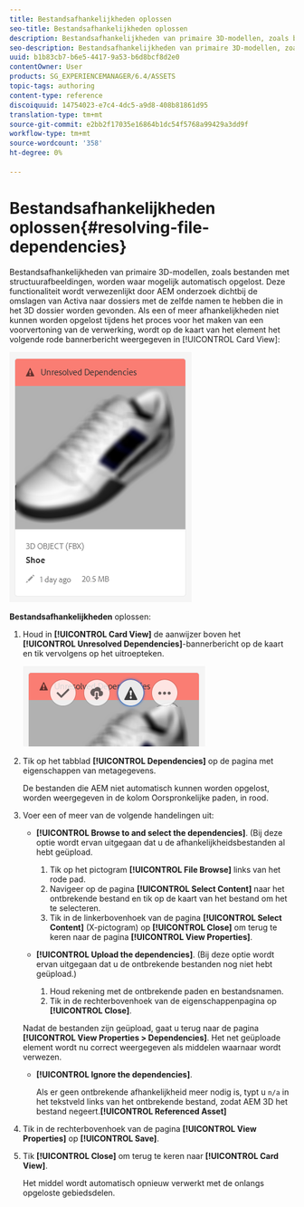 ```yaml
---
title: Bestandsafhankelijkheden oplossen
seo-title: Bestandsafhankelijkheden oplossen
description: Bestandsafhankelijkheden van primaire 3D-modellen, zoals bestanden met structuurafbeeldingen, worden waar mogelijk automatisch opgelost. Deze functionaliteit wordt verwezenlijkt door AEM onderzoek dichtbij de omslagen van Activa naar dossiers met de zelfde namen te hebben die in het 3D dossier worden gevonden.
seo-description: Bestandsafhankelijkheden van primaire 3D-modellen, zoals bestanden met structuurafbeeldingen, worden waar mogelijk automatisch opgelost. Deze functionaliteit wordt verwezenlijkt door AEM onderzoek dichtbij de omslagen van Activa naar dossiers met de zelfde namen te hebben die in het 3D dossier worden gevonden.
uuid: b1b83cb7-b6e5-4417-9a53-b6d8bcf8d2e0
contentOwner: User
products: SG_EXPERIENCEMANAGER/6.4/ASSETS
topic-tags: authoring
content-type: reference
discoiquuid: 14754023-e7c4-4dc5-a9d8-408b81861d95
translation-type: tm+mt
source-git-commit: e2bb2f17035e16864b1dc54f5768a99429a3dd9f
workflow-type: tm+mt
source-wordcount: '358'
ht-degree: 0%

---
```



# Bestandsafhankelijkheden oplossen{#resolving-file-dependencies}

Bestandsafhankelijkheden van primaire 3D-modellen, zoals bestanden met structuurafbeeldingen, worden waar mogelijk automatisch opgelost. Deze functionaliteit wordt verwezenlijkt door AEM onderzoek dichtbij de omslagen van Activa naar dossiers met de zelfde namen te hebben die in het 3D dossier worden gevonden. Als een of meer afhankelijkheden niet kunnen worden opgelost tijdens het proces voor het maken van een voorvertoning van de verwerking, wordt op de kaart van het element het volgende rode bannerbericht weergegeven in [!UICONTROL Card View]:

![chlimage_1-109](assets/chlimage_1-189.png)

**Bestandsafhankelijkheden** oplossen:

1. Houd in **[!UICONTROL Card View]** de aanwijzer boven het **[!UICONTROL Unresolved Dependencies]**-bannerbericht op de kaart en tik vervolgens op het uitroepteken.

   ![chlimage_1-190](assets/chlimage_1-190.png)

1. Tik op het tabblad **[!UICONTROL Dependencies]** op de pagina met eigenschappen van metagegevens.

   De bestanden die AEM niet automatisch kunnen worden opgelost, worden weergegeven in de kolom Oorspronkelijke paden, in rood.

1. Voer een of meer van de volgende handelingen uit:

   * **[!UICONTROL Browse to and select the dependencies]**. (Bij deze optie wordt ervan uitgegaan dat u de afhankelijkheidsbestanden al hebt geüpload.

      1. Tik op het pictogram **[!UICONTROL File Browse]** links van het rode pad.
      1. Navigeer op de pagina **[!UICONTROL Select Content]** naar het ontbrekende bestand en tik op de kaart van het bestand om het te selecteren.
      1. Tik in de linkerbovenhoek van de pagina **[!UICONTROL Select Content]** (X-pictogram) op **[!UICONTROL Close]** om terug te keren naar de pagina **[!UICONTROL View Properties]**.
   * **[!UICONTROL Upload the dependencies]**. (Bij deze optie wordt ervan uitgegaan dat u de ontbrekende bestanden nog niet hebt geüpload.)

      1. Houd rekening met de ontbrekende paden en bestandsnamen.
      1. Tik in de rechterbovenhoek van de eigenschappenpagina op **[!UICONTROL Close]**.

   Nadat de bestanden zijn geüpload, gaat u terug naar de pagina **[!UICONTROL View Properties > Dependencies]**. Het net geüploade element wordt nu correct weergegeven als middelen waarnaar wordt verwezen.

   * **[!UICONTROL Ignore the dependencies]**.

      Als er geen ontbrekende afhankelijkheid meer nodig is, typt u `n/a` in het tekstveld links van het ontbrekende bestand, zodat AEM 3D het bestand negeert.**[!UICONTROL Referenced Asset]**



1. Tik in de rechterbovenhoek van de pagina **[!UICONTROL View Properties]** op **[!UICONTROL Save]**.
1. Tik **[!UICONTROL Close]** om terug te keren naar **[!UICONTROL Card View]**.

   Het middel wordt automatisch opnieuw verwerkt met de onlangs opgeloste gebiedsdelen.


